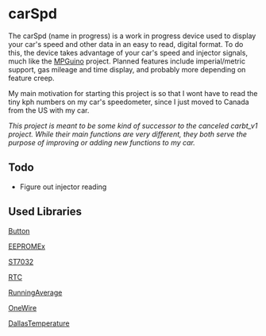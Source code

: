 # carSpd

The carSpd (name in progress) is a work in progress device used to display your car's speed and other data in an easy to read, digital format. To do this, the device takes advantage of your car's speed and injector signals, much like the [MPGuino](http://ecomodder.com/wiki/index.php/MPGuino) project. Planned features include imperial/metric support, gas mileage and time display, and probably more depending on feature creep.

My main motivation for starting this project is so that I wont have to read the tiny kph numbers on my car's speedometer, since I just moved to Canada from the US with my car.

*This project is meant to be some kind of successor to the canceled carbt_v1 project. While their main functions are very different, they both serve the purpose of improving or adding new functions to my car.*

## Todo
- Figure out injector reading

## Used Libraries
[Button](https://github.com/JChristensen/Button)

[EEPROMEx](https://github.com/thijse/Arduino-EEPROMEx)

[ST7032](https://github.com/tomozh/arduino_ST7032)

[RTC](https://github.com/Makuna/Rtc)

[RunningAverage](https://github.com/RobTillaart/Arduino/tree/master/libraries/RunningAverage)

[OneWire](https://github.com/PaulStoffregen/OneWire)

[DallasTemperature](https://github.com/milesburton/Arduino-Temperature-Control-Library)
